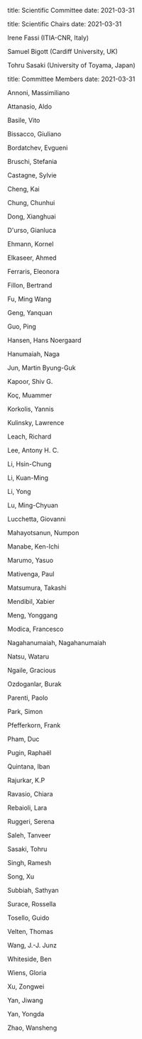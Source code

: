 title: Scientific Committee
date: 2021-03-31

title:  Scientific Chairs
date: 2021-03-31


Irene Fassi (ITIA-CNR, Italy)

Samuel Bigott (Cardiff University, UK)

Tohru Sasaki (University of Toyama, Japan)

title:  Committee Members
date: 2021-03-31


Annoni, Massimiliano

Attanasio, Aldo

Basile, Vito

Bissacco, Giuliano

Bordatchev, Evgueni

Bruschi, Stefania

Castagne, Sylvie

Cheng, Kai

Chung, Chunhui

Dong, Xianghuai

D'urso, Gianluca

Ehmann, Kornel

Elkaseer, Ahmed

Ferraris, Eleonora

Fillon, Bertrand

Fu, Ming Wang

Geng, Yanquan

Guo, Ping

Hansen, Hans Noergaard

Hanumaiah, Naga

Jun, Martin Byung-Guk

Kapoor, Shiv G.

Koç, Muammer

Korkolis, Yannis

Kulinsky, Lawrence 

Leach, Richard

Lee, Antony H. C.

Li, Hsin-Chung

Li, Kuan-Ming

Li, Yong

Lu, Ming-Chyuan

Lucchetta, Giovanni

Mahayotsanun, Numpon

Manabe, Ken-Ichi

Marumo, Yasuo

Mativenga, Paul

Matsumura, Takashi

Mendibil, Xabier

Meng, Yonggang

Modica, Francesco

Nagahanumaiah, Nagahanumaiah

Natsu, Wataru

Ngaile, Gracious

Ozdoganlar, Burak 

Parenti, Paolo

Park, Simon

Pfefferkorn, Frank

Pham, Duc

Pugin, Raphaël

Quintana, Iban

Rajurkar, K.P

Ravasio, Chiara

Rebaioli, Lara

Ruggeri, Serena

Saleh, Tanveer

Sasaki, Tohru

Singh, Ramesh

Song, Xu

Subbiah, Sathyan

Surace, Rossella

Tosello, Guido

Velten, Thomas

Wang, J.-J. Junz

Whiteside, Ben

Wiens, Gloria

Xu, Zongwei

Yan, Jiwang

Yan, Yongda

Zhao, Wansheng